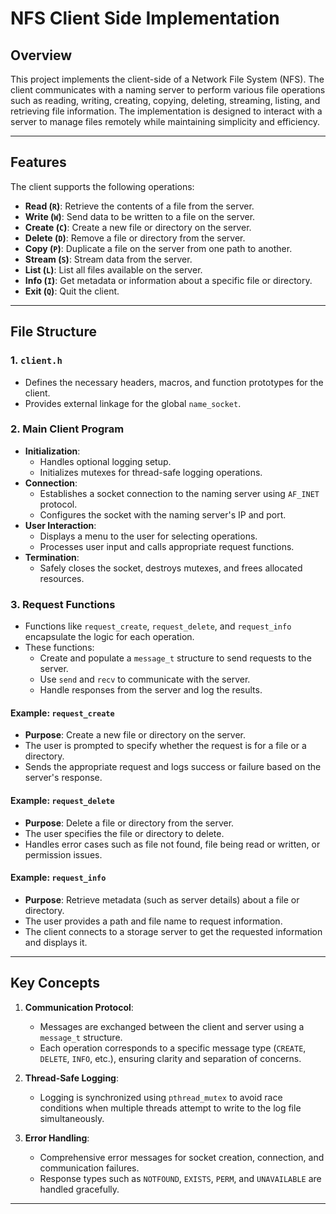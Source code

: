 # NFS Client Side Implementation

## Overview

This project implements the client-side of a Network File System (NFS). The client communicates with a naming server to perform various file operations such as reading, writing, creating, copying, deleting, streaming, listing, and retrieving file information. The implementation is designed to interact with a server to manage files remotely while maintaining simplicity and efficiency.

---

## Features

The client supports the following operations:
- **Read (`R`)**: Retrieve the contents of a file from the server.
- **Write (`W`)**: Send data to be written to a file on the server.
- **Create (`C`)**: Create a new file or directory on the server.
- **Delete (`D`)**: Remove a file or directory from the server.
- **Copy (`P`)**: Duplicate a file on the server from one path to another.
- **Stream (`S`)**: Stream data from the server.
- **List (`L`)**: List all files available on the server.
- **Info (`I`)**: Get metadata or information about a specific file or directory.
- **Exit (`Q`)**: Quit the client.

---

## File Structure

### 1. **`client.h`**
   - Defines the necessary headers, macros, and function prototypes for the client.
   - Provides external linkage for the global `name_socket`.

### 2. **Main Client Program**
   - **Initialization**:
     - Handles optional logging setup.
     - Initializes mutexes for thread-safe logging operations.
   - **Connection**:
     - Establishes a socket connection to the naming server using `AF_INET` protocol.
     - Configures the socket with the naming server's IP and port.
   - **User Interaction**:
     - Displays a menu to the user for selecting operations.
     - Processes user input and calls appropriate request functions.
   - **Termination**:
     - Safely closes the socket, destroys mutexes, and frees allocated resources.

### 3. **Request Functions**
   - Functions like `request_create`, `request_delete`, and `request_info` encapsulate the logic for each operation.
   - These functions:
     - Create and populate a `message_t` structure to send requests to the server.
     - Use `send` and `recv` to communicate with the server.
     - Handle responses from the server and log the results.

#### Example: **`request_create`**
   - **Purpose**: Create a new file or directory on the server.
   - The user is prompted to specify whether the request is for a file or a directory.
   - Sends the appropriate request and logs success or failure based on the server's response.

#### Example: **`request_delete`**
   - **Purpose**: Delete a file or directory from the server.
   - The user specifies the file or directory to delete.
   - Handles error cases such as file not found, file being read or written, or permission issues.

#### Example: **`request_info`**
   - **Purpose**: Retrieve metadata (such as server details) about a file or directory.
   - The user provides a path and file name to request information.
   - The client connects to a storage server to get the requested information and displays it.

---

## Key Concepts

1. **Communication Protocol**:
   - Messages are exchanged between the client and server using a `message_t` structure.
   - Each operation corresponds to a specific message type (`CREATE`, `DELETE`, `INFO`, etc.), ensuring clarity and separation of concerns.

2. **Thread-Safe Logging**:
   - Logging is synchronized using `pthread_mutex` to avoid race conditions when multiple threads attempt to write to the log file simultaneously.

3. **Error Handling**:
   - Comprehensive error messages for socket creation, connection, and communication failures.
   - Response types such as `NOTFOUND`, `EXISTS`, `PERM`, and `UNAVAILABLE` are handled gracefully.

---


